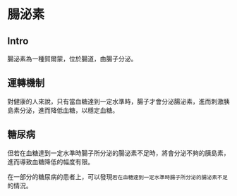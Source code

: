 # 腸泌素
## Intro
腸泌素為一種賀爾蒙，位於腸道，由腸子分泌。

## 運轉機制
對健康的人來說，只有當血糖達到一定水準時，腸子才會分泌腸泌素，進而刺激胰島素分泌，進而降低血糖，以穩定血糖。

## 糖尿病
但若在血糖達到一定水準時腸子所分泌的腸泌素不足時，將會分泌不夠的胰島素，進而導致血糖降低的幅度有限。

在一部分的糖尿病的患者上，可以發現`若在血糖達到一定水準時腸子所分泌的腸泌素不足`的情況。

